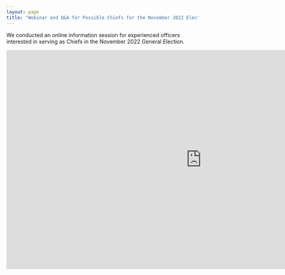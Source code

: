 ```yaml
---
layout: page
title: "Webinar and Q&A for Possible Chiefs for the November 2022 Election"
---
```


We conducted an online information session for experienced officers interested in serving as Chiefs in the November 2022 General Election.

<iframe width="1024" height="576" src="https://www.youtube.com/embed/0u_FnyG676Q" title="YouTube video player" frameborder="0" allow="accelerometer; autoplay; clipboard-write; encrypted-media; gyroscope; picture-in-picture" allowfullscreen></iframe>